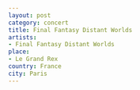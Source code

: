```yaml
---
layout: post
category: concert
title: Final Fantasy Distant Worlds
artists: 
- Final Fantasy Distant Worlds
place: 
- Le Grand Rex
country: France
city: Paris
---
```


